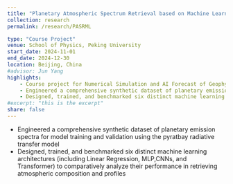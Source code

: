 ```yaml
---
title: "Planetary Atmospheric Spectrum Retrieval based on Machine Learning"
collection: research
permalink: /research/PASRML

type: "Course Project"
venue: School of Physics, Peking University
start_date: 2024-11-01
end_date: 2024-12-30
location: Beijing, China
#advisor: Jun Yang
highlights:
    - Course project for Numerical Simulation and AI Forecast of Geophysics Fluids
    - Engineered a comprehensive synthetic dataset of planetary emission spectra for model training and validation using the pyratbay radiative transfer model
    - Designed, trained, and benchmarked six distinct machine learning architectures (including Linear Regression, MLP,CNNs, and Transformer) to comparatively analyze their performance in retrieving atmospheric composition and profiles
#excerpt: "this is the excerpt"
share: false
---
```


- Engineered a comprehensive synthetic dataset of planetary emission spectra for model training and validation using the pyratbay radiative transfer model
- Designed, trained, and benchmarked six distinct machine learning architectures (including Linear Regression, MLP,CNNs, and Transformer) to comparatively analyze their performance in retrieving atmospheric composition and profiles
